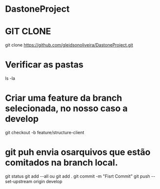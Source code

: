 # DastoneProject

# GIT CLONE 
git clone https://github.com/gleidsonoliveira/DastoneProject.git

# Verificar as pastas 
ls -la

# Criar uma feature da branch selecionada, no nosso caso a develop
git checkout -b feature/structure-client

# git puh envia osarquivos que estão comitados na branch local.
git status
git add --all ou git add . 
git commit -m "Fisrt Commit"
git push --set-upstream origin develop









